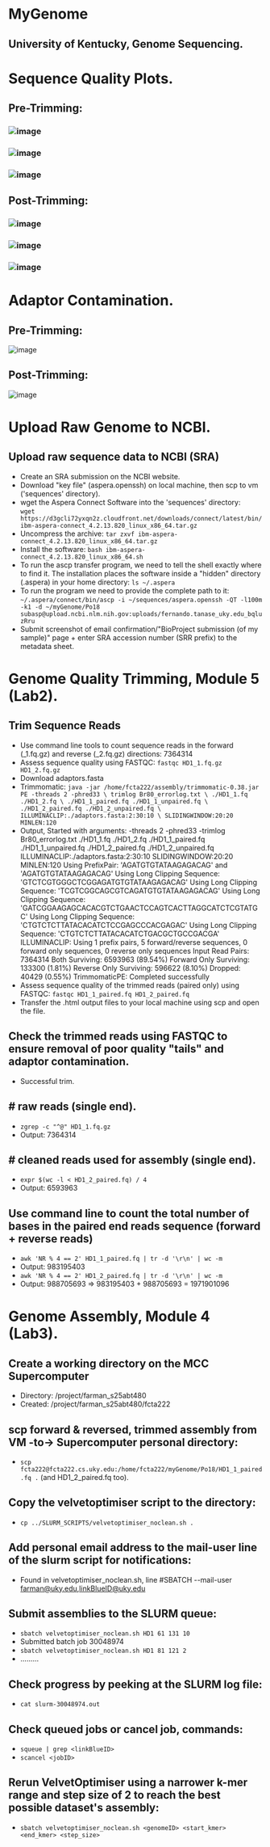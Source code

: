 # MyGenome
## University of Kentucky, Genome Sequencing.

# Sequence Quality Plots.
## Pre-Trimming:
### ![image](https://github.com/user-attachments/assets/57dfd546-49e6-4f6e-8684-788efe1d286b)
### ![image](https://github.com/user-attachments/assets/26e47aa5-a859-4219-ab5e-6ab6887220c6)
### ![image](https://github.com/user-attachments/assets/0f631b98-8025-4bbd-add5-28d153491df1)
## Post-Trimming:
### ![image](https://github.com/user-attachments/assets/f279c769-3fa9-412c-9ae5-b31aa135b852)
### ![image](https://github.com/user-attachments/assets/7b5812c5-fd71-4cad-a5f8-56d327d67960)
### ![image](https://github.com/user-attachments/assets/c54200eb-c471-4c8b-818c-3e8b7e2c2262)

# Adaptor Contamination.
## Pre-Trimming:
![image](https://github.com/user-attachments/assets/19568452-3820-4214-b91c-617719f662e3)
## Post-Trimming:
![image](https://github.com/user-attachments/assets/92f7e37e-a469-4abc-b5d6-caf831b02357)


# Upload Raw Genome to NCBI.
## Upload raw sequence data to NCBI (SRA)
- Create an SRA submission on the NCBI website.
- Download "key file" (aspera.openssh) on local machine, then scp to vm ('sequences' directory).
- wget the Aspera Connect Software into the 'sequences' directory:  
```wget https://d3gcli72yxqn2z.cloudfront.net/downloads/connect/latest/bin/ibm-aspera-connect_4.2.13.820_linux_x86_64.tar.gz```
- Uncompress the archive: 
```tar zxvf ibm-aspera-connect_4.2.13.820_linux_x86_64.tar.gz```
- Install the software: 
```bash ibm-aspera-connect_4.2.13.820_linux_x86_64.sh```
- To run the ascp transfer program, we need to tell the shell exactly where to find it. The installation places the software inside a "hidden" directory (.aspera) in your home directory: 
```ls ~/.aspera```
- To run the program we need to provide the complete path to it: 
```~/.aspera/connect/bin/ascp -i ~/sequences/aspera.openssh -QT -l100m -k1 -d ~/myGenome/Po18 subasp@upload.ncbi.nlm.nih.gov:uploads/fernando.tanase_uky.edu_bqluzRru```
- Submit screenshot of email confirmation/"BioProject submission (of my sample)" page + enter SRA accession number (SRR prefix) to the metadata sheet.

# Genome Quality Trimming, Module 5 (Lab2).
## Trim Sequence Reads
- Use command line tools to count sequence reads in the forward (_1.fq.gz) and reverse (_2.fq.gz) directions:
  7364314
- Assess sequence quality using FASTQC: 
```fastqc HD1_1.fq.gz  HD1_2.fq.gz```
- Download adaptors.fasta
- Trimmomatic: ```java -jar /home/fcta222/assembly/trimmomatic-0.38.jar PE -threads 2 -phred33 \
trimlog Br80_errorlog.txt \
./HD1_1.fq ./HD1_2.fq \
./HD1_1_paired.fq ./HD1_1_unpaired.fq \
./HD1_2_paired.fq ./HD1_2_unpaired.fq \
ILLUMINACLIP:./adaptors.fasta:2:30:10 \
SLIDINGWINDOW:20:20 MINLEN:120```
- Output, Started with arguments:
 -threads 2 -phred33 -trimlog Br80_errorlog.txt ./HD1_1.fq ./HD1_2.fq ./HD1_1_paired.fq ./HD1_1_unpaired.fq ./HD1_2_paired.fq ./HD1_2_unpaired.fq ILLUMINACLIP:./adaptors.fasta:2:30:10 SLIDINGWINDOW:20:20 MINLEN:120
Using PrefixPair: 'AGATGTGTATAAGAGACAG' and 'AGATGTGTATAAGAGACAG'
Using Long Clipping Sequence: 'GTCTCGTGGGCTCGGAGATGTGTATAAGAGACAG'
Using Long Clipping Sequence: 'TCGTCGGCAGCGTCAGATGTGTATAAGAGACAG'
Using Long Clipping Sequence: 'GATCGGAAGAGCACACGTCTGAACTCCAGTCACTTAGGCATCTCGTATGC'
Using Long Clipping Sequence: 'CTGTCTCTTATACACATCTCCGAGCCCACGAGAC'
Using Long Clipping Sequence: 'CTGTCTCTTATACACATCTGACGCTGCCGACGA'
ILLUMINACLIP: Using 1 prefix pairs, 5 forward/reverse sequences, 0 forward only sequences, 0 reverse only sequences
Input Read Pairs: 7364314 Both Surviving: 6593963 (89.54%) Forward Only Surviving: 133300 (1.81%) Reverse Only Surviving: 596622 (8.10%) Dropped: 40429 (0.55%)
TrimmomaticPE: Completed successfully
- Assess sequence quality of the trimmed reads (paired only) using FASTQC: 
```fastqc HD1_1_paired.fq HD1_2_paired.fq```
- Transfer the .html output files to your local machine using scp and open the file.
## Check the trimmed reads using FASTQC to ensure removal of poor quality "tails" and adaptor contamination.
- Successful trim.
## # raw reads (single end).
- ```zgrep -c "^@" HD1_1.fq.gz```
- Output: 7364314
## # cleaned reads used for assembly (single end).
- ```expr $(wc -l < HD1_2_paired.fq) / 4```
- Output: 6593963
## Use command line to count the total number of bases in the paired end reads sequence (forward + reverse reads)
- ```awk 'NR % 4 == 2' HD1_1_paired.fq | tr -d '\r\n' | wc -m```
- Output: 983195403
- ```awk 'NR % 4 == 2' HD1_2_paired.fq | tr -d '\r\n' | wc -m```
- Output: 988705693
  => 983195403 + 988705693 = 1971901096

# Genome Assembly, Module 4 (Lab3).
## Create a working directory on the MCC Supercomputer
- Directory: /project/farman_s25abt480
- Created: /project/farman_s25abt480/fcta222
## scp forward & reversed, trimmed assembly from VM -to-> Supercomputer personal directory: 
- ```scp fcta222@fcta222.cs.uky.edu:/home/fcta222/myGenome/Po18/HD1_1_paired.fq .``` (and HD1_2_paired.fq too).
## Copy the velvetoptimiser script to the directory:
- ```cp ../SLURM_SCRIPTS/velvetoptimiser_noclean.sh .```
## Add personal email address to the mail-user line of the slurm script for notifications:
- Found in velvetoptimiser_noclean.sh, line #SBATCH --mail-user farman@uky.edu,linkBlueID@uky.edu
## Submit assemblies to the SLURM queue:
- ```sbatch velvetoptimiser_noclean.sh HD1 61 131 10```
- Submitted batch job 30048974
- ```sbatch velvetoptimiser_noclean.sh HD1 81 121 2```
- .........
## Check progress by peeking at the SLURM log file:
- ```cat slurm-30048974.out```
## Check queued jobs or cancel job, commands:
- ```squeue | grep <linkBlueID>```
- ```scancel <jobID>```
## Rerun VelvetOptimiser using a narrower k-mer range and step size of 2 to reach the best possible dataset's assembly:
- ```sbatch velvetoptimiser_noclean.sh <genomeID> <start_kmer> <end_kmer> <step_size>```
